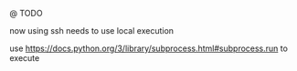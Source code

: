 @ TODO

now using ssh
needs to use local execution

use https://docs.python.org/3/library/subprocess.html#subprocess.run
to execute